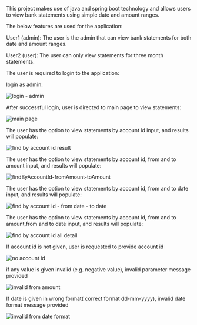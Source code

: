This project makes use of java and spring boot technology and allows users to view bank statements using simple date and amount ranges.

The below features are used for the application:

User1 (admin): The user is the admin that can view bank statements for both date and amount ranges.

User2 (user): The user can only view statements for three month statements.


The user is required to login to the application:

login as admin:

![login - admin](https://user-images.githubusercontent.com/83164368/115991184-763a8e00-a5d8-11eb-8f83-13024a256cda.png)

After successful login, user is directed to main page to view statements:

![main page](https://user-images.githubusercontent.com/83164368/115991219-99653d80-a5d8-11eb-8d6c-7a4fbf0b0361.png)


The user has the option to view statements by account id input, and results will populate:

![find by account id result](https://user-images.githubusercontent.com/83164368/115991377-1abcd000-a5d9-11eb-8882-ac0edd6bd217.png)

The user has the option to view statements by account id, from and to amount input, and results will populate:

![findByAccountId-fromAmount-toAmount](https://user-images.githubusercontent.com/83164368/115991411-52c41300-a5d9-11eb-97e1-03b4963e55a1.png)

The user has the option to view statements by account id, from and to date input, and results will populate:

![find by account id - from date - to date](https://user-images.githubusercontent.com/83164368/115991435-6f604b00-a5d9-11eb-9de1-a19c1ca3a65e.png)


The user has the option to view statements by account id, from and to amount,from and to date input, and results will populate:

![find by account id all detail](https://user-images.githubusercontent.com/83164368/115991520-dc73e080-a5d9-11eb-8253-f555a4d86737.png)


If account id is not given, user is requested to provide account id

![no account id](https://user-images.githubusercontent.com/83164368/115991617-6754db00-a5da-11eb-862a-7723f50beb75.png)


if any value is given invalid (e.g. negative value), invalid parameter message provided

![invalid from amount](https://user-images.githubusercontent.com/83164368/115991644-86ec0380-a5da-11eb-97ef-7be75b797ffb.png)


If date is given in wrong format( correct format dd-mm-yyyy), invalid date format message provided

![invalid from date format](https://user-images.githubusercontent.com/83164368/115991680-b0a52a80-a5da-11eb-9c18-4e3d9f67b117.png)








